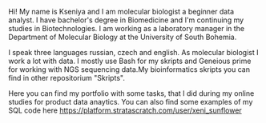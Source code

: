 Hi!
My name is Kseniya and I am molecular biologist a beginner data analyst. I have bachelor's degree in Biomedicine and I'm continuing my studies in Biotechnologies. I am working as a laboratory manager in the Department of Molecular Biology at the University of South Bohemia. 

I speak three languages russian, czech and english. As molecular biologist I work a lot with data. I mostly use Bash for my skripts and Geneious prime for working with NGS sequencing data.My bioinformatics skripts you can find in other repositorium "Skripts". 

Here you can find my portfolio with some tasks, that I did during my online studies for product data anaytics.
You can also find some examples of my SQL code here https://platform.stratascratch.com/user/xeni_sunflower
